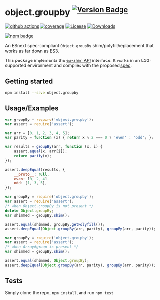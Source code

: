 # object.groupby <sup>[![Version Badge][npm-version-svg]][package-url]</sup>

[![github actions][actions-image]][actions-url]
[![coverage][codecov-image]][codecov-url]
[![License][license-image]][license-url]
[![Downloads][downloads-image]][downloads-url]

[![npm badge][npm-badge-png]][package-url]

An ESnext spec-compliant `Object.groupBy` shim/polyfill/replacement that works as far down as ES3.

This package implements the [es-shim API](https://github.com/es-shims/api) interface. It works in an ES3-supported environment and complies with the proposed [spec](https://tc39.github.io/proposal-array-grouping/).

## Getting started

```sh
npm install --save object.groupby
```

## Usage/Examples

```js
var groupBy = require('object.groupby');
var assert = require('assert');

var arr = [0, 1, 2, 3, 4, 5];
var parity = function (x) { return x % 2 === 0 ? 'even' : 'odd'; };

var results = groupBy(arr, function (x, i) {
    assert.equal(x, arr[i]);
    return parity(x);
});

assert.deepEqual(results, {
    __proto__: null,
    even: [0, 2, 4],
    odd: [1, 3, 5],
});
```

```js
var groupBy = require('object.groupby');
var assert = require('assert');
/* when Object.groupBy is not present */
delete Object.groupBy;
var shimmed = groupBy.shim();

assert.equal(shimmed, groupBy.getPolyfill());
assert.deepEqual(Object.groupBy(arr, parity), groupBy(arr, parity));
```

```js
var groupBy = require('object.groupby');
var assert = require('assert');
/* when Array#group is present */
var shimmed = groupBy.shim();

assert.equal(shimmed, Object.groupBy);
assert.deepEqual(Object.groupBy(arr, parity), groupBy(arr, parity));
```

## Tests
Simply clone the repo, `npm install`, and run `npm test`

[package-url]: https://npmjs.org/package/object.groupby
[npm-version-svg]: https://versionbadg.es/es-shims/Object.groupBy.svg
[deps-svg]: https://david-dm.org/es-shims/Object.groupBy.svg
[deps-url]: https://david-dm.org/es-shims/Object.groupBy
[dev-deps-svg]: https://david-dm.org/es-shims/Object.groupBy/dev-status.svg
[dev-deps-url]: https://david-dm.org/es-shims/Object.groupBy#info=devDependencies
[npm-badge-png]: https://nodei.co/npm/object.groupby.png?downloads=true&stars=true
[license-image]: https://img.shields.io/npm/l/object.groupby.svg
[license-url]: LICENSE
[downloads-image]: https://img.shields.io/npm/dm/object.groupby.svg
[downloads-url]: https://npm-stat.com/charts.html?package=object.groupby
[codecov-image]: https://codecov.io/gh/es-shims/Object.groupBy/branch/main/graphs/badge.svg
[codecov-url]: https://app.codecov.io/gh/es-shims/Object.groupBy/
[actions-image]: https://img.shields.io/endpoint?url=https://github-actions-badge-u3jn4tfpocch.runkit.sh/es-shims/Object.groupBy
[actions-url]: https://github.com/es-shims/Object.groupBy/actions
